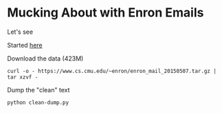 Mucking About with Enron Emails
=========

Let's see

Started [here](https://www.cs.cmu.edu/~enron/)


Download the data (423M)

```shell
curl -o - https://www.cs.cmu.edu/~enron/enron_mail_20150507.tar.gz | tar xzvf -

```

Dump the "clean" text

```shell
python clean-dump.py 
```

